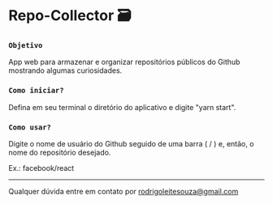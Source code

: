# Repo-Collector 🗃️

### `Objetivo`

App web para armazenar e organizar repositórios públicos do Github mostrando algumas curiosidades.

### `Como iniciar?`

Defina em seu terminal o diretório do aplicativo e digite "yarn start".

### `Como usar?`

Digite o nome de usuário do Github seguido de uma barra ( / ) e, então, o nome do repositório desejado.

Ex.: facebook/react

------------------------------------------------------------------

Qualquer dúvida entre em contato por <a href="mailto:rodrigoleitesouza@gmail.com?">rodrigoleitesouza@gmail.com</a>
